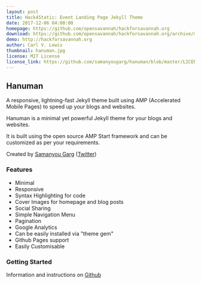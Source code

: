 ```yaml
---
layout: post
title: Hack4Static: Event Landing Page Jekyll Theme
date: 2017-12-06 04:00:00
homepage: https://github.com/opensavannah/hackforsavannah.org
download: https://github.com/opensavannah/hackforsavannah.org/archive/master.zip
demo: http://hackforsavannah.org
author: Carl V. Lewis
thumbnail: hanuman.jpg
license: MIT License
license_link: https://github.com/samanyougarg/hanuman/blob/master/LICENSE
---
```


## Hanuman

A responsive, lightning-fast Jekyll theme built using AMP (Accelerated Mobile Pages) to speed up your blogs and websites.

Hanuman is a minimal yet powerful Jekyll theme for your blogs and websites.

It is built using the open source AMP Start framework and can be customized as per your requirements.

Created by [Samanyou Garg](https://samanyougarg.com) ([Twitter](https://twitter.com/@samanyougarg))

### Features

* Minimal
* Responsive
* Syntax Highlighting for code
* Cover Images for homepage and blog posts
* Social Sharing
* Simple Navigation Menu
* Pagination
* Google Analytics
* Can be easily installed via "theme gem"
* Github Pages support
* Easily Customisable

### Getting Started

Information and instructions on [Github](https://github.com/samanyougarg/hanuman)

